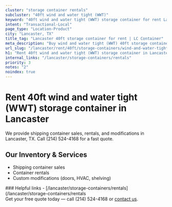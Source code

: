 ```yaml
---
cluster: "storage container rentals"
subcluster: "40ft wind and water tight (WWT)"
keyword: "40ft wind and water tight (WWT) storage container for rent Lancaster, TX"
intent: "Transactional-Local"
page_type: "Location-Product"
city: "Lancaster, TX"
title_tag: "Lancaster 40ft storage container for rent | LC Container"
meta_description: "Buy wind and water tight (WWT) 40ft storage container rent with local delivery in Lancaster, TX. LC Container — local Since 2003. Request a fast quote today."
url_slug: "/lancaster/rent/40ft/storage-containers/wind-and-water-tight-wwt"
h1: "Rent 40ft wind and water tight (WWT) storage container in Lancaster"
internal_links: "/lancaster/storage-containers/rentals"
priority: 3
notes: "2"
noindex: true
---
```


# Rent 40ft wind and water tight (WWT) storage container in Lancaster

We provide shipping container sales, rentals, and modifications in Lancaster, TX. Call (214) 524-4168 for a fast quote.

## Our Inventory & Services
- Shipping container sales
- Container rentals
- Custom modifications (doors, HVAC, shelving)

<div data-section="internal-links">
### Helpful links
- [/lancaster/storage-containers/rentals](/lancaster/storage-containers/rentals
</div>

<div data-section="cta">
Get your free quote today — call (214) 524-4168 or <a href="/contact">contact us</a>.
</div>

<script type="application/ld+json">{"@context":"https://schema.org","@type":"FAQPage","mainEntity":[{"@type":"Question","name":"How much does delivery cost in Lancaster, TX?","acceptedAnswer":{"@type":"Answer","text":"Delivery costs vary by distance and container size. Most deliveries in Lancaster, TX range from $150-$300. Call (214) 524-4168 for an exact quote based on your specific location."}},{"@type":"Question","name":"Do you offer financing or payment plans?","acceptedAnswer":{"@type":"Answer","text":"We accept major credit cards, checks, and can discuss commercial terms for bulk purchases. Call (214) 524-4168 to discuss options."}},{"@type":"Question","name":"Can you customize containers in Lancaster, TX?","acceptedAnswer":{"@type":"Answer","text":"Yes — we perform modifications like doors, HVAC, insulation, and shelving. Request a custom quote at (214) 524-4168 or via our contact form."}}]}</script>
